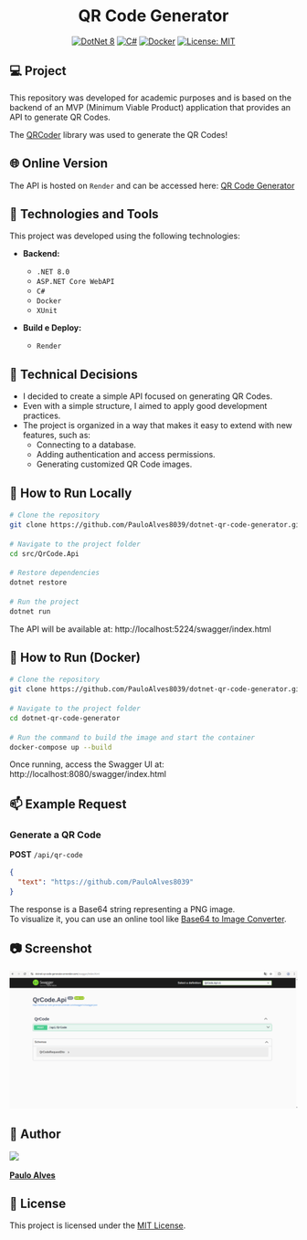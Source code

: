 <h1 align="center">QR Code Generator</h1>

<p align="center">
  <a href="https://learn.microsoft.com/pt-br/dotnet/"><img alt="DotNet 8" src="https://img.shields.io/badge/.NET-5C2D91?logo=.net&logoColor=white&style=for-the-badge" /></a>
  <a href="https://learn.microsoft.com/pt-br/dotnet/csharp/programming-guide/"><img alt="C#" src="https://img.shields.io/badge/C%23-239120?logo=c-sharp&logoColor=white&style=for-the-badge" /></a>
  <a href="https://www.docker.com/"><img alt="Docker" src="https://img.shields.io/badge/docker-%230db7ed.svg?style=for-the-badge&logo=docker&logoColor=white" /></a>
  <a href="LICENSE"><img alt="License: MIT" src="https://img.shields.io/badge/License-MIT-yellow.svg?style=for-the-badge" /></a>
</p>

## :computer: Project

This repository was developed for academic purposes and is based on the backend of an MVP (Minimum Viable Product) application that provides an API to generate QR Codes.

The [QRCoder](https://github.com/codebude/QRCoder) library was used to generate the QR Codes!

## 🌐 Online Version
The API is hosted on `Render` and can be accessed here: [QR Code Generator](https://dotnet-qr-code-generator.onrender.com/swagger/index.html) 

## 🚀 Technologies and Tools

This project was developed using the following technologies:

- **Backend:**  
  - `.NET 8.0`
  - `ASP.NET Core WebAPI`
  - `C#`
  - `Docker`
  - `XUnit`

- **Build e Deploy:**  
  - `Render`

## 📌 Technical Decisions

- I decided to create a simple API focused on generating QR Codes.
- Even with a simple structure, I aimed to apply good development practices.
- The project is organized in a way that makes it easy to extend with new features, such as:
  - Connecting to a database.
  - Adding authentication and access permissions.
  - Generating customized QR Code images.

## 💾 How to Run Locally

```bash
# Clone the repository
git clone https://github.com/PauloAlves8039/dotnet-qr-code-generator.git

# Navigate to the project folder
cd src/QrCode.Api

# Restore dependencies
dotnet restore

# Run the project
dotnet run
```

The API will be available at: http://localhost:5224/swagger/index.html

## 🧪 How to Run (Docker)

```bash
# Clone the repository
git clone https://github.com/PauloAlves8039/dotnet-qr-code-generator.git

# Navigate to the project folder
cd dotnet-qr-code-generator

# Run the command to build the image and start the container
docker-compose up --build
```

Once running, access the Swagger UI at: http://localhost:8080/swagger/index.html

## 📫 Example Request

### Generate a QR Code

**POST** `/api/qr-code`

```json
{
  "text": "https://github.com/PauloAlves8039"
}
```
The response is a Base64 string representing a PNG image.  
To visualize it, you can use an online tool like [Base64 to Image Converter](https://codebeautify.org/base64-to-image-converter).

## :camera: Screenshot

<p align="center"> <img src="https://github.com/PauloAlves8039/dotnet-qr-code-generator/blob/master/src/QrCode.Api/assets/images/screenshot.png" /></p>

## 👤 Author

<a href="https://github.com/PauloAlves8039">
  <img src="https://avatars.githubusercontent.com/u/57012714?v=4" width=70 />
</a>

**[Paulo Alves](https://github.com/PauloAlves8039)**

## 📝 License

This project is licensed under the [MIT License](LICENSE).
